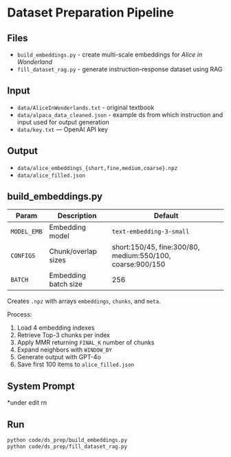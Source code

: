 # Dataset Preparation Pipeline

## Files
- `build_embeddings.py` - create multi-scale embeddings for *Alice in Wonderland*
- `fill_dataset_rag.py` - generate instruction–response dataset using RAG

## Input
- `data/AliceInWonderlands.txt` - original textbook
- `data/alpaca_data_cleaned.json` - example ds from which instruction and input used for output generation
- `data/key.txt` — OpenAI API key

## Output
- `data/alice_embeddings_{short,fine,medium,coarse}.npz`
- `data/alice_filled.json`

## build_embeddings.py
| Param | Description | Default |
|--------|--------------|----------|
| `MODEL_EMB` | Embedding model | `text-embedding-3-small` |
| `CONFIGS` | Chunk/overlap sizes | short:150/45, fine:300/80, medium:550/100, coarse:900/150 |
| `BATCH` | Embedding batch size | 256 |

Creates `.npz` with arrays `embeddings`, `chunks`, and `meta`.

Process:
1. Load 4 embedding indexes
2. Retrieve Top-3 chunks per index  
3. Apply MMR returning `FINAL_K` number of chunks
4. Expand neighbors with `WINDOW_BY`
5. Generate output with GPT-4o
6. Save first 100 items to `alice_filled.json`

## System Prompt
*under edit rn

## Run
```bash
python code/ds_prep/build_embeddings.py
python code/ds_prep/fill_dataset_rag.py
